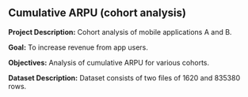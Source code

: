 ## Cumulative ARPU (cohort analysis)
**Project Description:** Cohort analysis of mobile applications A and B.

**Goal:** To increase revenue from app users.

**Objectives:** Analysis of cumulative ARPU for various cohorts.

**Dataset Description:** Dataset consists of two files of 1620 and 835380 rows.
